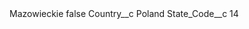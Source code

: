 <?xml version="1.0" encoding="UTF-8"?>
<CustomMetadata xmlns="http://soap.sforce.com/2006/04/metadata" xmlns:xsi="http://www.w3.org/2001/XMLSchema-instance" xmlns:xsd="http://www.w3.org/2001/XMLSchema">
    <label>Mazowieckie</label>
    <protected>false</protected>
    <values>
        <field>Country__c</field>
        <value xsi:type="xsd:string">Poland</value>
    </values>
    <values>
        <field>State_Code__c</field>
        <value xsi:type="xsd:string">14</value>
    </values>
</CustomMetadata>
